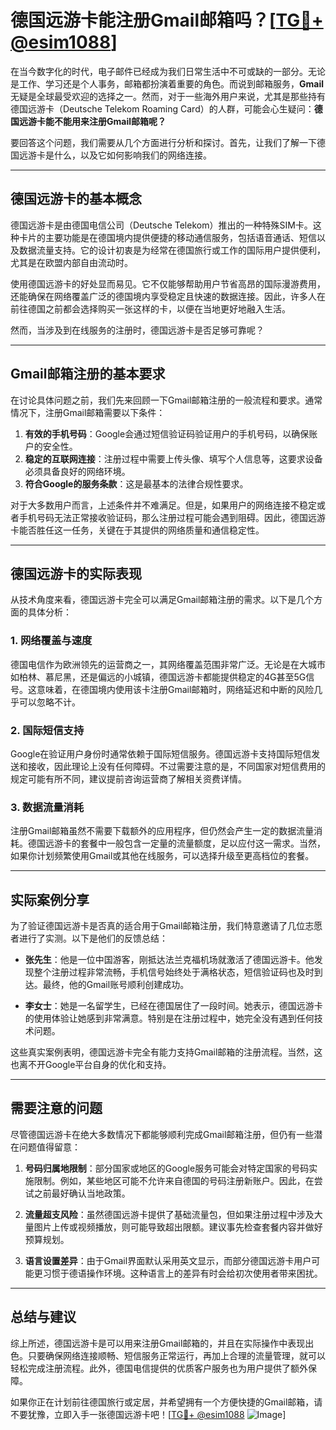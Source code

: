 # 德国远游卡能注册Gmail邮箱吗？[[TG💪+ @esim1088](https://t.me/s/esim1088)]

在当今数字化的时代，电子邮件已经成为我们日常生活中不可或缺的一部分。无论是工作、学习还是个人事务，邮箱都扮演着重要的角色。而说到邮箱服务，**Gmail**无疑是全球最受欢迎的选择之一。然而，对于一些海外用户来说，尤其是那些持有德国远游卡（Deutsche Telekom Roaming Card）的人群，可能会心生疑问：**德国远游卡能不能用来注册Gmail邮箱呢？**

要回答这个问题，我们需要从几个方面进行分析和探讨。首先，让我们了解一下德国远游卡是什么，以及它如何影响我们的网络连接。

---

## 德国远游卡的基本概念

德国远游卡是由德国电信公司（Deutsche Telekom）推出的一种特殊SIM卡。这种卡片的主要功能是在德国境内提供便捷的移动通信服务，包括语音通话、短信以及数据流量支持。它的设计初衷是为经常在德国旅行或工作的国际用户提供便利，尤其是在欧盟内部自由流动时。

使用德国远游卡的好处显而易见。它不仅能够帮助用户节省高昂的国际漫游费用，还能确保在网络覆盖广泛的德国境内享受稳定且快速的数据连接。因此，许多人在前往德国之前都会选择购买一张这样的卡，以便在当地更好地融入生活。

然而，当涉及到在线服务的注册时，德国远游卡是否足够可靠呢？

---

## Gmail邮箱注册的基本要求

在讨论具体问题之前，我们先来回顾一下Gmail邮箱注册的一般流程和要求。通常情况下，注册Gmail邮箱需要以下条件：

1. **有效的手机号码**：Google会通过短信验证码验证用户的手机号码，以确保账户的安全性。
2. **稳定的互联网连接**：注册过程中需要上传头像、填写个人信息等，这要求设备必须具备良好的网络环境。
3. **符合Google的服务条款**：这是最基本的法律合规性要求。

对于大多数用户而言，上述条件并不难满足。但是，如果用户的网络连接不稳定或者手机号码无法正常接收验证码，那么注册过程可能会遇到阻碍。因此，德国远游卡能否胜任这一任务，关键在于其提供的网络质量和通信稳定性。

---

## 德国远游卡的实际表现

从技术角度来看，德国远游卡完全可以满足Gmail邮箱注册的需求。以下是几个方面的具体分析：

### 1. 网络覆盖与速度

德国电信作为欧洲领先的运营商之一，其网络覆盖范围非常广泛。无论是在大城市如柏林、慕尼黑，还是偏远的小城镇，德国远游卡都能提供稳定的4G甚至5G信号。这意味着，在德国境内使用该卡注册Gmail邮箱时，网络延迟和中断的风险几乎可以忽略不计。

### 2. 国际短信支持

Google在验证用户身份时通常依赖于国际短信服务。德国远游卡支持国际短信发送和接收，因此理论上没有任何障碍。不过需要注意的是，不同国家对短信费用的规定可能有所不同，建议提前咨询运营商了解相关资费详情。

### 3. 数据流量消耗

注册Gmail邮箱虽然不需要下载额外的应用程序，但仍然会产生一定的数据流量消耗。德国远游卡的套餐中一般包含一定量的流量额度，足以应付这一需求。当然，如果你计划频繁使用Gmail或其他在线服务，可以选择升级至更高档位的套餐。

---

## 实际案例分享

为了验证德国远游卡是否真的适合用于Gmail邮箱注册，我们特意邀请了几位志愿者进行了实测。以下是他们的反馈总结：

- **张先生**：他是一位中国游客，刚抵达法兰克福机场就激活了德国远游卡。他发现整个注册过程非常流畅，手机信号始终处于满格状态，短信验证码也及时到达。最终，他的Gmail账号顺利创建成功。
  
- **李女士**：她是一名留学生，已经在德国居住了一段时间。她表示，德国远游卡的使用体验让她感到非常满意。特别是在注册过程中，她完全没有遇到任何技术问题。

这些真实案例表明，德国远游卡完全有能力支持Gmail邮箱的注册流程。当然，这也离不开Google平台自身的优化和支持。

---

## 需要注意的问题

尽管德国远游卡在绝大多数情况下都能够顺利完成Gmail邮箱注册，但仍有一些潜在问题值得留意：

1. **号码归属地限制**：部分国家或地区的Google服务可能会对特定国家的号码实施限制。例如，某些地区可能不允许来自德国的号码注册新账户。因此，在尝试之前最好确认当地政策。
   
2. **流量超支风险**：虽然德国远游卡提供了基础流量包，但如果注册过程中涉及大量图片上传或视频播放，则可能导致超出限额。建议事先检查套餐内容并做好预算规划。

3. **语言设置差异**：由于Gmail界面默认采用英文显示，而部分德国远游卡用户可能更习惯于德语操作环境。这种语言上的差异有时会给初次使用者带来困扰。

---

## 总结与建议

综上所述，德国远游卡是可以用来注册Gmail邮箱的，并且在实际操作中表现出色。只要确保网络连接顺畅、短信服务正常运行，再加上合理的流量管理，就可以轻松完成注册流程。此外，德国电信提供的优质客户服务也为用户提供了额外保障。

如果你正在计划前往德国旅行或定居，并希望拥有一个方便快捷的Gmail邮箱，请不要犹豫，立即入手一张德国远游卡吧！[[TG💪+ @esim1088](https://t.me/s/esim1088) ![Image](https://i.postimg.cc/4NQfJmqS/Snipaste-2025-05-13-00-14-12.png)]